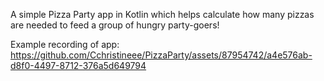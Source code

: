 A simple Pizza Party app in Kotlin which helps calculate how many pizzas are needed to feed a group of hungry party-goers! 

Example recording of app: 
https://github.com/Cchristineee/PizzaParty/assets/87954742/a4e576ab-d8f0-4497-8712-376a5d649794
